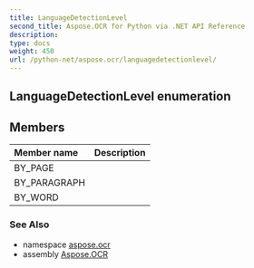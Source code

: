 ```yaml
---
title: LanguageDetectionLevel
second_title: Aspose.OCR for Python via .NET API Reference
description: 
type: docs
weight: 450
url: /python-net/aspose.ocr/languagedetectionlevel/
---
```


## LanguageDetectionLevel enumeration



## Members
| Member name | Description |
| :- | :- |
|BY_PAGE||
|BY_PARAGRAPH||
|BY_WORD||

### See Also

* namespace [aspose.ocr](/ocr/python-net/aspose.ocr/)
* assembly [Aspose.OCR](/ocr/python-net/)

